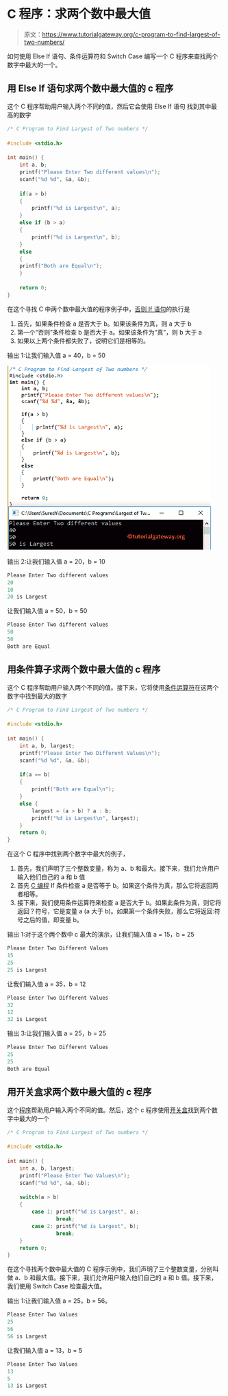 # C 程序：求两个数中最大值

> 原文：<https://www.tutorialgateway.org/c-program-to-find-largest-of-two-numbers/>

如何使用 Else If 语句、条件运算符和 Switch Case 编写一个 C 程序来查找两个数字中最大的一个。

## 用 Else If 语句求两个数中最大值的 c 程序

这个 C 程序帮助用户输入两个不同的值，然后它会使用 Else If 语句 找到其中最高的数字

```c
/* C Program to Find Largest of Two numbers */ 

#include <stdio.h>  

int main() {  
    int a, b;  
    printf("Please Enter Two different values\n");  
    scanf("%d %d", &a, &b);  

    if(a > b) 
    {
        printf("%d is Largest\n", a);          
    } 
    else if (b > a)
    { 
        printf("%d is Largest\n", b);  
    } 
    else 
    {
	printf("Both are Equal\n");
    }

    return 0;  
}
```

在这个寻找 C 中两个数中最大值的程序例子中，[否则 If 语句](https://www.tutorialgateway.org/else-if-statement-in-c/ "Else If Statement in C")的执行是

1.  首先，如果条件检查 a 是否大于 b。如果该条件为真，则 a 大于 b
2.  第一个“否则”条件检查 b 是否大于 a。如果该条件为“真”，则 b 大于 a
3.  如果以上两个条件都失败了，说明它们是相等的。

输出 1:让我们输入值 a = 40，b = 50

![C Program to Find Largest of Two Numbers 1](img/acc6d991c9e2c865e2b6dbdbec5bcc71.png)

输出 2:让我们输入值 a = 20，b = 10

```c
Please Enter Two different values
20
10
20 is Largest
```

让我们输入值 a = 50，b = 50

```c
Please Enter Two different values
50
50
Both are Equal
```

## 用条件算子求两个数中最大值的 c 程序

这个 C 程序帮助用户输入两个不同的值。接下来，它将使用[条件运算符](https://www.tutorialgateway.org/conditional-operator-in-c/ "CONDITIONAL OPERATOR IN C")在这两个数字中找到最大的数字

```c
/* C Program to Find Largest of Two numbers */ 

#include <stdio.h>  

int main() {  
    int a, b, largest;
    printf("Please Enter Two Different Values\n");  
    scanf("%d %d", &a, &b);  

    if(a == b)
    {
        printf("Both are Equal\n");
    }
    else { 
        largest = (a > b) ? a : b;
        printf("%d is Largest\n", largest);
    }
    return 0;  
}
```

在这个 C 程序中找到两个数字中最大的例子，

1.  首先，我们声明了三个整数变量，称为 a、b 和最大。接下来，我们允许用户输入他们自己的 a 和 b 值
2.  首先 [C 编程](https://www.tutorialgateway.org/c-programming/) If 条件检查 a 是否等于 b。如果这个条件为真，那么它将返回两者相等。
3.  接下来，我们使用条件运算符来检查 a 是否大于 b。如果此条件为真，则它将返回？符号，它是变量 a (a 大于 b)。如果第一个条件失败，那么它将返回:符号之后的值，即变量 b。

输出 1:对于这个两个数中 c 最大的演示，让我们输入值 a = 15，b = 25

```c
Please Enter Two Different Values
15
25
25 is Largest
```

让我们输入值 a = 35，b = 12

```c
Please Enter Two Different Values
32
12
32 is Largest
```

输出 3:让我们输入值 a = 25，b = 25

```c
Please Enter Two Different Values
25
25
Both are Equal
```

## 用开关盒求两个数中最大值的 c 程序

这个[程序](https://www.tutorialgateway.org/c-programming-examples/)帮助用户输入两个不同的值。然后，这个 c 程序使用[开关盒](https://www.tutorialgateway.org/switch-case-in-c/)找到两个数字中最大的一个

```c
/* C Program to Find Largest of Two numbers */ 

#include <stdio.h>  

int main() {  
    int a, b, largest;
    printf("Please Enter Two Values\n");  
    scanf("%d %d", &a, &b);  

    switch(a > b) 
    {     
        case 1: printf("%d is Largest", a);  
                break;  
        case 2: printf("%d is Largest", b);  
                break;  
    }  
    return 0;  
}
```

在这个寻找两个数中最大值的 C 程序示例中，我们声明了三个整数变量，分别叫做 a、b 和最大值。接下来，我们允许用户输入他们自己的 a 和 b 值。接下来，我们使用 Switch Case 检查最大值。

输出 1:让我们输入值 a = 25，b = 56。

```c
Please Enter Two Values
25
56
56 is Largest
```

让我们输入值 a = 13，b = 5

```c
Please Enter Two Values
13
5
13 is Largest
```